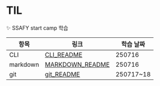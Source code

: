 # TIL

✨ SSAFY start camp 학습

| 항목 | 링크 | 학습 날짜
| ------|------|------|
|CLI|[CLI_README](https://github.com/chan-suk-park/TIL/tree/master/CLI)|250716|
|markdown|[MARKDOWN_README](https://github.com/chan-suk-park/TIL/tree/master/markdown)|250716|
|git|[git_README](https://github.com/chan-suk-park/TIL/tree/master/git)|250717~18|

